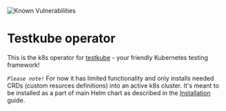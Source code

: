 ![Known Vulnerabilities](https://snyk.io/test/github/kubeshop/testkube-operator/badge.svg)

# Testkube operator 

This is the k8s operator for [testkube](https://github.com/kubeshop/testkube/) - your friendly Kubernetes testing framework!

*`Please note!`* For now it has limited functionality and only installs needed CRDs (custom resurces definitions) into an active k8s cluster. 
It's meant to be installed as a part of main Helm chart as described in the [Installation](https://kubeshop.github.io/testkube/installing/) guide.
